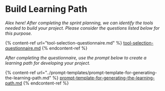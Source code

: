 # Build Learning Path

_Alex here! After completing the sprint planning, we can identify the tools needed to build your project. Please consider the questions listed below for this purpose._

{% content-ref url="tool-selection-questionnaire.md" %}
[tool-selection-questionnaire.md](tool-selection-questionnaire.md)
{% endcontent-ref %}

_After completing the questionnaire, use the prompt below to create a learning path for developing your project._

{% content-ref url="../prompt-templates/prompt-template-for-generating-the-learning-path.md" %}
[prompt-template-for-generating-the-learning-path.md](../prompt-templates/prompt-template-for-generating-the-learning-path.md)
{% endcontent-ref %}

